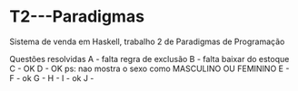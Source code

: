 # T2---Paradigmas
Sistema de venda em Haskell, trabalho 2 de Paradigmas de Programação

Questões resolvidas
A - falta regra de exclusão
B - falta baixar do estoque
C - OK
D - OK ps: nao mostra o sexo como MASCULINO OU FEMININO
E -
F - ok
G -
H -
I - ok
J -
